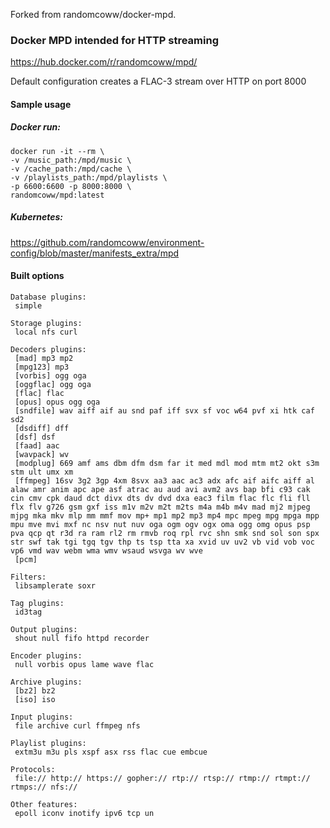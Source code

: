 Forked from randomcoww/docker-mpd.

### Docker MPD intended for HTTP streaming

https://hub.docker.com/r/randomcoww/mpd/

Default configuration creates a FLAC-3 stream over HTTP on port 8000

#### Sample usage

##### Docker run:

    docker run -it --rm \
    -v /music_path:/mpd/music \
    -v /cache_path:/mpd/cache \
    -v /playlists_path:/mpd/playlists \
    -p 6600:6600 -p 8000:8000 \
    randomcoww/mpd:latest

##### Kubernetes:

https://github.com/randomcoww/environment-config/blob/master/manifests_extra/mpd

#### Built options

    Database plugins:
     simple

    Storage plugins:
     local nfs curl

    Decoders plugins:
     [mad] mp3 mp2
     [mpg123] mp3
     [vorbis] ogg oga
     [oggflac] ogg oga
     [flac] flac
     [opus] opus ogg oga
     [sndfile] wav aiff aif au snd paf iff svx sf voc w64 pvf xi htk caf sd2
     [dsdiff] dff
     [dsf] dsf
     [faad] aac
     [wavpack] wv
     [modplug] 669 amf ams dbm dfm dsm far it med mdl mod mtm mt2 okt s3m stm ult umx xm
     [ffmpeg] 16sv 3g2 3gp 4xm 8svx aa3 aac ac3 adx afc aif aifc aiff al alaw amr anim apc ape asf atrac au aud avi avm2 avs bap bfi c93 cak cin cmv cpk daud dct divx dts dv dvd dxa eac3 film flac flc fli fll flx flv g726 gsm gxf iss m1v m2v m2t m2ts m4a m4b m4v mad mj2 mjpeg mjpg mka mkv mlp mm mmf mov mp+ mp1 mp2 mp3 mp4 mpc mpeg mpg mpga mpp mpu mve mvi mxf nc nsv nut nuv oga ogm ogv ogx oma ogg omg opus psp pva qcp qt r3d ra ram rl2 rm rmvb roq rpl rvc shn smk snd sol son spx str swf tak tgi tgq tgv thp ts tsp tta xa xvid uv uv2 vb vid vob voc vp6 vmd wav webm wma wmv wsaud wsvga wv wve
     [pcm]

    Filters:
     libsamplerate soxr

    Tag plugins:
     id3tag

    Output plugins:
     shout null fifo httpd recorder

    Encoder plugins:
     null vorbis opus lame wave flac

    Archive plugins:
     [bz2] bz2
     [iso] iso

    Input plugins:
     file archive curl ffmpeg nfs

    Playlist plugins:
     extm3u m3u pls xspf asx rss flac cue embcue

    Protocols:
     file:// http:// https:// gopher:// rtp:// rtsp:// rtmp:// rtmpt:// rtmps:// nfs://

    Other features:
     epoll iconv inotify ipv6 tcp un
